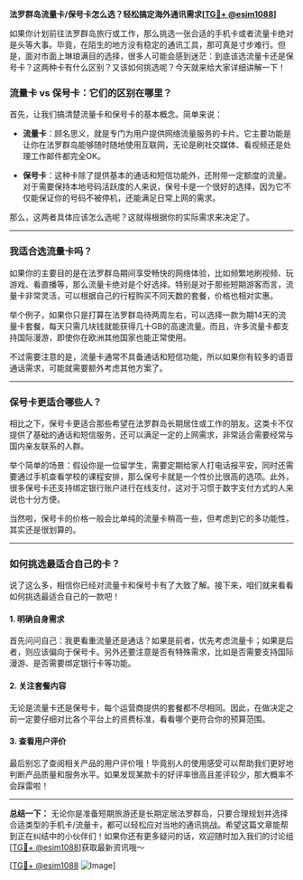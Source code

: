 **法罗群岛流量卡/保号卡怎么选？轻松搞定海外通讯需求[[TG💪+ @esim1088](https://t.me/s/esim1088)]**

如果你计划前往法罗群岛旅行或工作，那么挑选一张合适的手机卡或者流量卡绝对是头等大事。毕竟，在陌生的地方没有稳定的通讯工具，那可真是寸步难行。但是，面对市面上琳琅满目的选择，很多人可能会感到迷茫：到底该选流量卡还是保号卡？这两种卡有什么区别？又该如何挑选呢？今天就来给大家详细讲解一下！

### 流量卡 vs 保号卡：它们的区别在哪里？

首先，让我们搞清楚流量卡和保号卡的基本概念。简单来说：

- **流量卡**：顾名思义，就是专门为用户提供网络流量服务的卡片。它主要功能是让你在法罗群岛能够随时随地使用互联网，无论是刷社交媒体、看视频还是处理工作邮件都完全OK。
  
- **保号卡**：这种卡除了提供基本的通话和短信功能外，还附带一定额度的流量。对于需要保持本地号码活跃度的人来说，保号卡是一个很好的选择，因为它不仅能保证你的号码不被停机，还能满足日常上网的需求。

那么，这两者具体应该怎么选呢？这就得根据你的实际需求来决定了。

---

### 我适合选流量卡吗？

如果你的主要目的是在法罗群岛期间享受畅快的网络体验，比如频繁地刷视频、玩游戏、看直播等，那么流量卡绝对是个好选择。特别是对于那些短期游客而言，流量卡非常灵活，可以根据自己的行程购买不同天数的套餐，价格也相对实惠。

举个例子，如果你只是打算在法罗群岛待两周左右，可以选择一款为期14天的流量卡套餐，每天只需几块钱就能获得几十GB的高速流量。而且，许多流量卡都支持国际漫游，即使你在欧洲其他国家也能正常使用。

不过需要注意的是，流量卡通常不具备通话和短信功能，所以如果你有较多的语音通话需求，可能就需要额外考虑其他方案了。

---

### 保号卡更适合哪些人？

相比之下，保号卡更适合那些希望在法罗群岛长期居住或工作的朋友。这类卡不仅提供了基础的通话和短信服务，还可以满足一定的上网需求，非常适合需要经常与国内亲友联系的人群。

举个简单的场景：假设你是一位留学生，需要定期给家人打电话报平安，同时还需要通过手机查看学校的课程安排，那么保号卡就是一个性价比很高的选项。此外，很多保号卡还支持绑定银行账户进行在线支付，这对于习惯于数字支付方式的人来说也十分方便。

当然啦，保号卡的价格一般会比单纯的流量卡稍高一些，但考虑到它的多功能性，其实还是很划算的。

---

### 如何挑选最适合自己的卡？

说了这么多，相信你已经对流量卡和保号卡有了大致了解。接下来，咱们就来看看如何挑选最适合自己的一款吧！

#### 1. 明确自身需求
首先问问自己：我更看重流量还是通话？如果是前者，优先考虑流量卡；如果是后者，则应该偏向于保号卡。另外还要注意是否有特殊需求，比如是否需要支持国际漫游、是否需要绑定银行卡等功能。

#### 2. 关注套餐内容
无论是流量卡还是保号卡，每个运营商提供的套餐都不尽相同。因此，在做决定之前一定要仔细对比各个平台上的资费标准，看看哪个更符合你的预算范围。

#### 3. 查看用户评价
最后别忘了查阅相关产品的用户评价哦！毕竟别人的使用感受可以帮助我们更好地判断产品质量和服务水平。如果发现某款卡的好评率很高且差评较少，那大概率不会踩雷啦！

---

**总结一下：**
无论你是准备短期旅游还是长期定居法罗群岛，只要合理规划并选择合适类型的手机卡/流量卡，都可以轻松应对当地的通讯挑战。希望这篇文章能帮到正在纠结中的小伙伴们！如果你还有更多疑问的话，欢迎随时加入我们的讨论组[[TG💪+ @esim1088](https://t.me/s/esim1088)]获取最新资讯哦～

[[TG💪+ @esim1088](https://t.me/s/esim1088) ![Image](https://i.postimg.cc/4NQfJmqS/Snipaste-2025-05-13-00-14-12.png)]